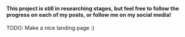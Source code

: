 #### This project is still in researching stages, but feel free to follow the progress on each of my posts, or follow me on my social media!

TODO: Make a nice landing page :)
